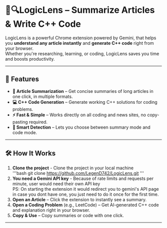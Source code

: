 # 🤖🔍LogicLens – Summarize Articles & Write C++ Code

LogicLens is a powerful Chrome extension powered by Gemini, that helps you **understand any article instantly** and **generate C++ code** right from your browser.  
Whether you're researching, learning, or coding, LogicLens saves you time and boosts productivity.

---

## 🚀 Features

- **📄 Article Summarization** – Get concise summaries of long articles in one click, in multiple formats.
- **💻 C++ Code Generation** – Generate working C++ solutions for coding problems.
- **⚡ Fast & Simple** – Works directly on all coding and news sites, no copy-pasting required.
- **🎯 Smart Detection** – Lets you choose between summary mode and code mode.

---

## 🛠 How It Works
1. **Clone the project** - Clone the project in your local machine <br> 
'''bash 
git clone https://github.com/LegenD742/LogicLens.git
'''
2. **You need a Gemini API key** - Because of rate limits and requests per minute, user would need their own API key<br>PS: On starting the extension it would redirect you to gemini's API page in case you dont have one, you just need to do it once for the first time.
3. **Open an Article** – Click the extension to instantly see a summary.
4. **Open a Coding Problem** (e.g., LeetCode) – Get AI-generated C++ code and explanation right in your browser.
5. **Copy & Use** – Copy summaries or code with one click.

---